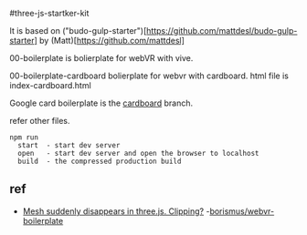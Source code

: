 #three-js-startker-kit

It is based on ("budo-gulp-starter")[https://github.com/mattdesl/budo-gulp-starter] by (Matt)[https://github.com/mattdesl]

00-boilerplate is bolierplate for webVR with vive.

00-boilerplate-cardboard bolierplate for webvr with cardboard. html file is index-cardboard.html

Google card boilerplate is the [cardboard](https://github.com/kenjiSpecial/webvr-first-sample/tree/cardboard) branch.

refer other files.

```
npm run
  start  - start dev server
  open   - start dev server and open the browser to localhost
  build  - the compressed production build
```

## ref
- [Mesh suddenly disappears in three.js. Clipping?](http://stackoverflow.com/questions/21184061/mesh-suddenly-disappears-in-three-js-clipping)
-[borismus/webvr-boilerplate](https://github.com/borismus/webvr-boilerplate)
